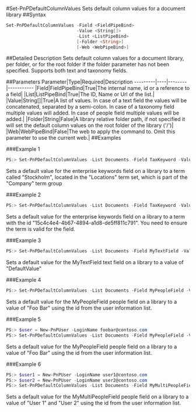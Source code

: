 #Set-PnPDefaultColumnValues
Sets default column values for a document library
##Syntax
```powershell
Set-PnPDefaultColumnValues -Field <FieldPipeBind>
                           -Value <String[]>
                           -List <ListPipeBind>
                           [-Folder <String>]
                           [-Web <WebPipeBind>]
```


##Detailed Description
Sets default column values for a document library, per folder, or for the root folder if the folder parameter has not been specified. Supports both text and taxonomy fields.

##Parameters
Parameter|Type|Required|Description
---------|----|--------|-----------
|Field|FieldPipeBind|True|The internal name, id or a reference to a field|
|List|ListPipeBind|True|The ID, Name or Url of the list.|
|Value|String[]|True|A list of values. In case of a text field the values will be concatenated, separated by a semi-colon. In case of a taxonomy field multiple values will added. In case of people field multiple values will be added.|
|Folder|String|False|A library relative folder path, if not specified it will set the default column values on the root folder of the library ('/')|
|Web|WebPipeBind|False|The web to apply the command to. Omit this parameter to use the current web.|
##Examples

###Example 1
```powershell
PS:> Set-PnPDefaultColumnValues -List Documents -Field TaxKeyword -Value "Company|Locations|Stockholm"
```
Sets a default value for the enterprise keywords field on a library to a term called "Stockholm", located in the "Locations" term set, which is part of the "Company" term group

###Example 2
```powershell
PS:> Set-PnPDefaultColumnValues -List Documents -Field TaxKeyword -Value "15c4c4e4-4b67-4894-a1d8-de5ff811c791"
```
Sets a default value for the enterprise keywords field on a library to a term with the id "15c4c4e4-4b67-4894-a1d8-de5ff811c791". You need to ensure the term is valid for the field.

###Example 3
```powershell
PS:> Set-PnPDefaultColumnValues -List Documents -Field MyTextField -Value "DefaultValue"
```
Sets a default value for the MyTextField text field on a library to a value of "DefaultValue"

###Example 4
```powershell
PS:> Set-PnPDefaultColumnValues -List Documents -Field MyPeopleField -Value "1;#Foo Bar"
```
Sets a default value for the MyPeopleField people field on a library to a value of "Foo Bar" using the id from the user information list.

###Example 5
```powershell
PS:> $user = New-PnPUser -LoginName foobar@contoso.com
PS:> Set-PnPDefaultColumnValues -List Documents -Field MyPeopleField -Value "$($user.Id);#$($user.LoginName)"
```
Sets a default value for the MyPeopleField people field on a library to a value of "Foo Bar" using the id from the user information list.

###Example 6
```powershell
PS:> $user1 = New-PnPUser -LoginName user1@contoso.com
PS:> $user2 = New-PnPUser -LoginName user2@contoso.com
PS:> Set-PnPDefaultColumnValues -List Documents -Field MyMultiPeopleField -Value "$($user1.Id);#$($user1.LoginName)","$($user2.Id);#$($user2.LoginName)"
```
Sets a default value for the MyMultiPeopleField people field on a library to a value of "User 1" and "User 2" using the id from the user information list.
